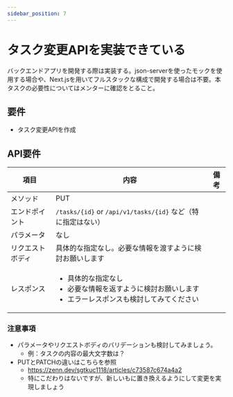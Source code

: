 ```yaml
---
sidebar_position: 7
---
```


# タスク変更APIを実装できている

バックエンドアプリを開発する際は実装する。json-serverを使ったモックを使用する場合や、Next.jsを用いてフルスタックな構成で開発する場合は不要。本タスクの必要性についてはメンターに確認をとること。

## 要件

- タスク変更APIを作成

## API要件

|項目| 内容                                                                                 |備考|
| ---- |------------------------------------------------------------------------------------| ---- |
| メソッド | PUT                                                                                ||
|エンドポイント| `/tasks/{id}` or `/api/v1/tasks/{id}` など（特に指定はない）                                  ||
|パラメータ| なし                                                                                 ||
|リクエストボディ| 具体的な指定なし。必要な情報を渡すように検討お願いします                                                       ||
|レスポンス| <ul><li>具体的な指定なし</li><li>必要な情報を返すように検討お願いします</li><li>エラーレスポンスも検討してみてください</li></ul> ||

### 注意事項

- パラメータやリクエストボディのバリデーションも検討してみましょう。
    - 例：タスクの内容の最大文字数は？
- PUTとPATCHの違いはこちらを参照
    - https://zenn.dev/sgtkuc1118/articles/c73587c674a4a2
    - 特にこだわりはないですが、新しいもに置き換えるようにして変更を実現しましょう
